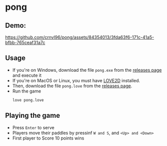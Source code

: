 # pong

## Demo:

https://github.com/crnvl96/pong/assets/84354013/3fda63f6-171c-41a5-bfbb-765ceaf31a7c

## Usage

- If you're on Windows, download the file `pong.exe` from the [releases page](https://github.com/crnvl96/pong/releases/tag/v1.0.0) and execute it
- If you're on MacOS or Linux, you must have [LOVE2D](https://love2d.org/wiki/Getting_Started) installed.
- Then, download the file `pong.love` from the [releases page](https://github.com/crnvl96/pong/releases/tag/v1.0.0).
- Run the game
  ```bash
  love pong.love
  ```

## Playing the game
- Press `Enter` to serve
- Players move their paddles by pressinf `W and S`, and `<Up> and <Down>`
- First player to Score 10 points wins

